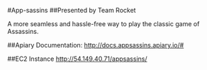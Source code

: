 #App-sassins
##Presented by Team Rocket

A more seamless and hassle-free way to play the classic game of Assassins.

##Apiary Documentation:
http://docs.appsassins.apiary.io/#

##EC2 Instance
http://54.149.40.71/appsassins/
